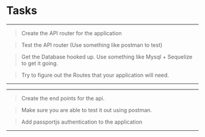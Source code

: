# Tasks

---

> Create the API router for the application

> Test the API router (Use something like postman to test)

> Get the Database hooked up. Use something like Mysql + Sequelize to get it going.

> Try to figure out the Routes that your application will need.

---

---

> Create the end points for the api.

> Make sure you are able to test it out using postman.

> Add passportjs authentication to the application

---



